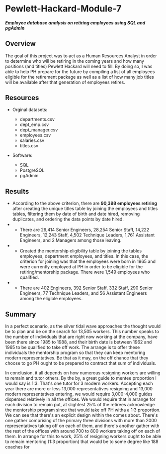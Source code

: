 # Pewlett-Hackard-Module-7


#### *Employee database analysis on retiring employees using SQL and pgAdmin*

## Overview
The goal of this project was to act as a Human Resources Analyst in order to determine who will be retiring in the coming years and how many positions (and titles) Pewlett Hackard will need to fill. By doing so, I was able to help PH prepare for the future by compiling a list of all employees eligible for the retirement package as well as a list of how many job titles will be available after that generation of employees retires.
## Resources
- Orginal datasets:
  - departments.csv
  - dept_emp.csv
  - dept_manager.csv
  - employees.csv
  - salaries.csv
  - titles.csv

- Software:
  - SQL
  - PostgreSQL
  - pgAdmin

## Results
- According to the above criterion, there are **90,398 employees retiring** after creating the unique titles table by joining the employees and titles tables, filtering them by date of birth and date hired, removing duplicates, and ordering the data points by date hired.
- - There are 29,414 Senior Engineers, 28,254 Senior Staff, 14,222 Engineers, 12,243 Staff, 4,502 Technique Leaders, 1,761 Assistant Engineers, and 2 Managers among those leaving.
- - Created the mentorship eligibility table by joining the tables employees, department employees, and titles. In this case, the criterion for joining was that the employees were born in 1965 and were currently employed at PH in order to be eligible for the retiring/mentorship package. There were 1,549 employees who qualified.
- - There are 402 Engineers, 392 Senior Staff, 332 Staff, 290 Senior Engineers, 77 Technique Leaders, and 56 Assistant Engineers among the eligible employees.


## Summary
In a perfect scenario,  as the silver tidal wave approaches the thought would be to plan and be on the search for 13,505 workers. This number speaks to the number of individuals that are right now working at the company, have been there since 1985 to 1988, and their birth date is between 1962 and 1965 to be qualified to take off work. The arrange is to offer these individuals the mentorship program so that they can keep mentoring modern representatives. Be that as it may, on the off chance that they choose to go PH ought to be prepared to contract that sum of individuals.

In conclusion, it all depends on how numerous resigning workers are willing to remain and tutor others. By the by, a great guide to mentee proportion I would say is 1:3. That's one tutor for 3 modern workers. Accepting each year there are more or less 13,000 representatives resigning and 13,000 modern representatives entering, we would require 3,000-4,000 guides dispersed relatively in all the offices. We would require that in arrange for each division to remain put, at slightest 25% of the retirees acknowledge the mentorship program since that would take off PH witha a 1:3 proportion. We can see that there's an explicit design within the comes about. There's one gather comprising of the primary three divisions with more than 2000 representatives taking off on each of them, and there's another gather with the rest of the offices with around 700 to 800 workers taking off on each of them. In arrange for this to work, 25% of resigning workers ought to be able to remain mentoring (1:3 proportion) that would be to some degree like 188 coaches for
